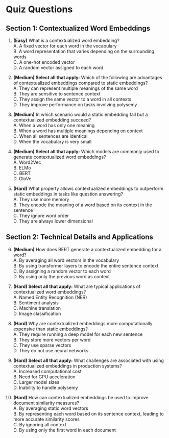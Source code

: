 # Quiz Questions

## Section 1: Contextualized Word Embeddings

1. **(Easy)** What is a contextualized word embedding?  
A. A fixed vector for each word in the vocabulary  
B. A word representation that varies depending on the surrounding words  
C. A one-hot encoded vector  
D. A random vector assigned to each word  

2. **(Medium) Select all that apply:** Which of the following are advantages of contextualized embeddings compared to static embeddings?  
A. They can represent multiple meanings of the same word  
B. They are sensitive to sentence context  
C. They assign the same vector to a word in all contexts  
D. They improve performance on tasks involving polysemy  

3. **(Medium)** In which scenario would a static embedding fail but a contextualized embedding succeed?  
A. When a word has only one meaning  
B. When a word has multiple meanings depending on context  
C. When all sentences are identical  
D. When the vocabulary is very small  

4. **(Medium) Select all that apply:** Which models are commonly used to generate contextualized word embeddings?  
A. Word2Vec  
B. ELMo  
C. BERT  
D. GloVe  

5. **(Hard)** What property allows contextualized embeddings to outperform static embeddings in tasks like question answering?  
A. They use more memory  
B. They encode the meaning of a word based on its context in the sentence  
C. They ignore word order  
D. They are always lower dimensional  

## Section 2: Technical Details and Applications

6. **(Medium)** How does BERT generate a contextualized embedding for a word?  
A. By averaging all word vectors in the vocabulary  
B. By using transformer layers to encode the entire sentence context  
C. By assigning a random vector to each word  
D. By using only the previous word as context  

7. **(Hard) Select all that apply:** What are typical applications of contextualized word embeddings?  
A. Named Entity Recognition (NER)  
B. Sentiment analysis  
C. Machine translation  
D. Image classification  

8. **(Hard)** Why are contextualized embeddings more computationally expensive than static embeddings?  
A. They require running a deep model for each new sentence  
B. They store more vectors per word  
C. They use sparse vectors  
D. They do not use neural networks  

9. **(Hard) Select all that apply:** What challenges are associated with using contextualized embeddings in production systems?  
A. Increased computational cost  
B. Need for GPU acceleration  
C. Larger model sizes  
D. Inability to handle polysemy  

10. **(Hard)** How can contextualized embeddings be used to improve document similarity measures?  
A. By averaging static word vectors  
B. By representing each word based on its sentence context, leading to more accurate similarity scores  
C. By ignoring all context  
D. By using only the first word in each document  

